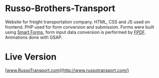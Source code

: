 # Russo-Brothers-Transport
Website for freight transportation company. HTML, CSS and JS used on frontend. PHP used for form conversion and submission.
Forms were built using [Smart Forms](https://codecanyon.net/item/smart-forms/7254656), form input data conversion is performed by [FPDF](http://www.fpdf.org/). Animations done with GSAP.

# Live Version
[www.RussoTransport.com](http://www.russotransport.com/)
